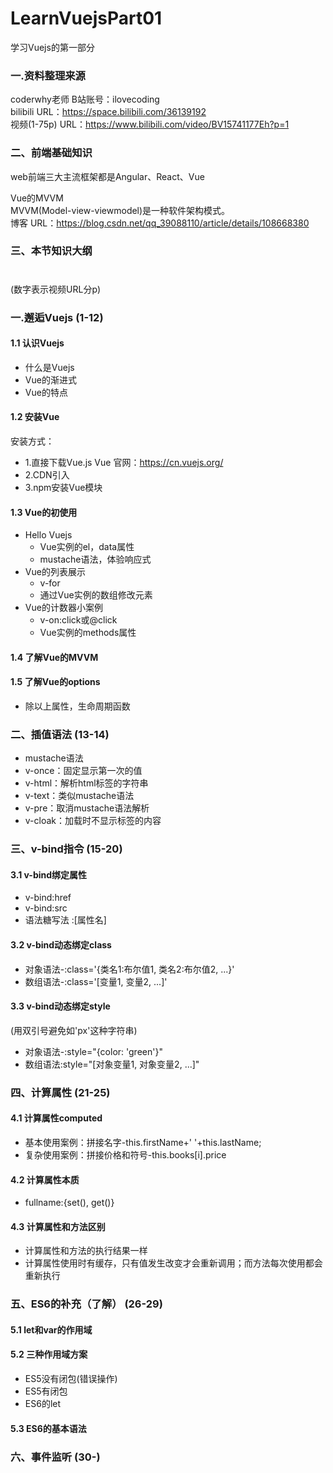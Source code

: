 # LearnVuejsPart01
学习Vuejs的第一部分

### 一.资料整理来源  
coderwhy老师  B站账号：ilovecoding  
bilibili URL：https://space.bilibili.com/36139192  
视频(1-75p) URL：https://www.bilibili.com/video/BV15741177Eh?p=1
  
### 二、前端基础知识  
web前端三大主流框架都是Angular、React、Vue  
  
Vue的MVVM  
MVVM(Model-view-viewmodel)是一种软件架构模式。  
博客 URL：https://blog.csdn.net/qq_39088110/article/details/108668380  
  
### 三、本节知识大纲  
#
(数字表示视频URL分p)
### 一.邂逅Vuejs (1-12)  
#### 1.1 认识Vuejs
* 什么是Vuejs
* Vue的渐进式
* Vue的特点

#### 1.2 安装Vue  
安装方式：
* 1.直接下载Vue.js Vue 官网：https://cn.vuejs.org/  
* 2.CDN引入
* 3.npm安装Vue模块 
#### 1.3 Vue的初使用  
* Hello Vuejs  
  * Vue实例的el，data属性
  * mustache语法，体验响应式  
* Vue的列表展示  
  * v-for  
  * 通过Vue实例的数组修改元素
* Vue的计数器小案例
  * v-on:click或@click
  * Vue实例的methods属性
  
#### 1.4 了解Vue的MVVM
  
#### 1.5 了解Vue的options
* 除以上属性，生命周期函数
    
 ### 二、插值语法 (13-14)  
 * mustache语法
 * v-once：固定显示第一次的值
 * v-html：解析html标签的字符串
 * v-text：类似mustache语法
 * v-pre：取消mustache语法解析
 * v-cloak：加载时不显示标签的内容
  
### 三、v-bind指令 (15-20)  
#### 3.1 v-bind绑定属性
* v-bind:href
* v-bind:src
* 语法糖写法 :[属性名]
  
#### 3.2 v-bind动态绑定class
* 对象语法-:class='{类名1:布尔值1, 类名2:布尔值2, ...}'
* 数组语法-:class='[变量1, 变量2, ...]'
  
#### 3.3 v-bind动态绑定style
(用双引号避免如'px'这种字符串)
* 对象语法-:style="{color: 'green'}"
* 数组语法:style="[对象变量1, 对象变量2, ...]" 
  
### 四、计算属性 (21-25)  
#### 4.1 计算属性computed
* 基本使用案例：拼接名字-this.firstName+' '+this.lastName;
* 复杂使用案例：拼接价格和符号-this.books[i].price
  
#### 4.2 计算属性本质
* fullname:{set(), get()}

#### 4.3 计算属性和方法区别
* 计算属性和方法的执行结果一样
* 计算属性使用时有缓存，只有值发生改变才会重新调用；而方法每次使用都会重新执行
  
### 五、ES6的补充（了解） (26-29)  
#### 5.1 let和var的作用域
#### 5.2 三种作用域方案
* ES5没有闭包(错误操作)
* ES5有闭包
* ES6的let

#### 5.3 ES6的基本语法
  
### 六、事件监听 (30-)




